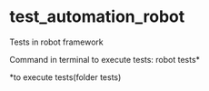 # test_automation_robot

Tests in robot framework

Command in terminal to execute tests:
robot tests*

*to execute tests(folder tests)
